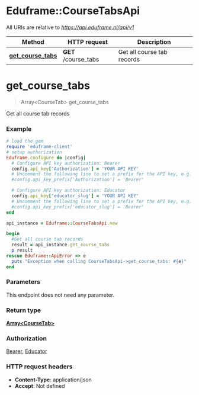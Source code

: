 # Eduframe::CourseTabsApi

All URIs are relative to *https://api.eduframe.nl/api/v1*

Method | HTTP request | Description
------------- | ------------- | -------------
[**get_course_tabs**](CourseTabsApi.md#get_course_tabs) | **GET** /course_tabs | Get all course tab records


# **get_course_tabs**
> Array&lt;CourseTab&gt; get_course_tabs

Get all course tab records



### Example
```ruby
# load the gem
require 'eduframe-client'
# setup authorization
Eduframe.configure do |config|
  # Configure API key authorization: Bearer
  config.api_key['Authorization'] = 'YOUR API KEY'
  # Uncomment the following line to set a prefix for the API key, e.g. 'Bearer' (defaults to nil)
  #config.api_key_prefix['Authorization'] = 'Bearer'

  # Configure API key authorization: Educator
  config.api_key['educator_slug'] = 'YOUR API KEY'
  # Uncomment the following line to set a prefix for the API key, e.g. 'Bearer' (defaults to nil)
  #config.api_key_prefix['educator_slug'] = 'Bearer'
end

api_instance = Eduframe::CourseTabsApi.new

begin
  #Get all course tab records
  result = api_instance.get_course_tabs
  p result
rescue Eduframe::ApiError => e
  puts "Exception when calling CourseTabsApi->get_course_tabs: #{e}"
end
```

### Parameters
This endpoint does not need any parameter.

### Return type

[**Array&lt;CourseTab&gt;**](CourseTab.md)

### Authorization

[Bearer](../README.md#Bearer), [Educator](../README.md#Educator)

### HTTP request headers

 - **Content-Type**: application/json
 - **Accept**: Not defined



